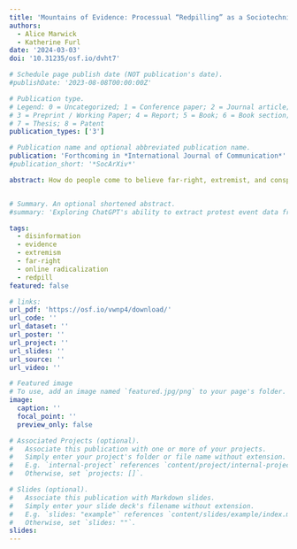 ```yaml
---
title: 'Mountains of Evidence: Processual “Redpilling” as a Sociotechnical Effect of Disinformation'
authors:
  - Alice Marwick
  - Katherine Furl
date: '2024-03-03'
doi: '10.31235/osf.io/dvht7'

# Schedule page publish date (NOT publication's date).
#publishDate: '2023-08-08T00:00:00Z'

# Publication type.
# Legend: 0 = Uncategorized; 1 = Conference paper; 2 = Journal article;
# 3 = Preprint / Working Paper; 4 = Report; 5 = Book; 6 = Book section;
# 7 = Thesis; 8 = Patent
publication_types: ['3']

# Publication name and optional abbreviated publication name.
publication: 'Forthcoming in *International Journal of Communication*'
#publication_short: '*SocArXiv*'

abstract: How do people come to believe far-right, extremist, and conspiratorial ideas they encounter online? This paper examines how participants in primarily US- based far-right online communities describe their adoption of “redpill” beliefs and the role of disinformation in these accounts. Applying the sociotechnical theory of media effects, we conduct qualitative content analysis of “redpilling narratives” gathered from Reddit, Gab, and Discord. While many users frame redpilling as a moment of conversion, others portray redpilling as a process, something achieved incrementally through years of community participation and “doing your own research.” In both cases, disinformation presented as evidence and the capacity to determine the veracity of presented evidence play important roles in redpilling oneself and others. By framing their beliefs as the rational and logical results of fully considering a plethora of evidence, redpill adherents can justify holding and promoting otherwise indefensible prejudices. The community’s creation, promotion, and repetition of far-right disinformation, much of which is historical or “scientific” in nature, play a crucial role in the adoption of far-right beliefs.


# Summary. An optional shortened abstract.
#summary: 'Exploring ChatGPT's ability to extract protest event data from media articles, showing promising results and efficiency over traditional methods.'

tags:
  - disinformation 
  - evidence 
  - extremism 
  - far-right 
  - online radicalization 
  - redpill
featured: false

# links:
url_pdf: 'https://osf.io/vwnp4/download/'
url_code: ''
url_dataset: ''
url_poster: ''
url_project: ''
url_slides: ''
url_source: ''
url_video: ''

# Featured image
# To use, add an image named `featured.jpg/png` to your page's folder.
image:
  caption: ''
  focal_point: ''
  preview_only: false

# Associated Projects (optional).
#   Associate this publication with one or more of your projects.
#   Simply enter your project's folder or file name without extension.
#   E.g. `internal-project` references `content/project/internal-project/index.md`.
#   Otherwise, set `projects: []`.

# Slides (optional).
#   Associate this publication with Markdown slides.
#   Simply enter your slide deck's filename without extension.
#   E.g. `slides: "example"` references `content/slides/example/index.md`.
#   Otherwise, set `slides: ""`.
slides:
---
```

